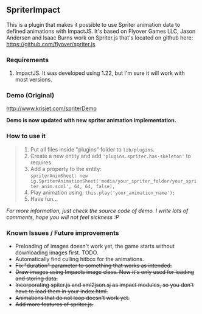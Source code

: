 ## SpriterImpact ##
This is a plugin that makes it possible to use Spriter animation data to defined animations with ImpactJS. It's based on Flyover Games LLC, Jason Andersen and Isaac Burns work on Spriter.js that's located on github here: https://github.com/flyover/spriter.js

### Requirements ###
1. ImpactJS. It was developed using 1.22, but I'm sure it will work with most versions.

### Demo (Original) ###
http://www.krisjet.com/spriterDemo

**Demo is now updated with new spriter animation implementation.**

### How to use it ###
> 1. Put all files inside "plugins" folder to `lib/plugins`.
> 2. Create a new entity and add `'plugins.spriter.has-skeleton'` to requires.
> 3. Add a property to the entity: <br>
     `spriterAnimSheet: new ig.SpriterAnimationSheet('media/your_spriter_folder/your_spriter_anim.scml', 64, 64, false),`
> 4. Play animation using: `this.play('your_animation_name');`
> 5. Have fun...

*For more information, just check the source code of demo. I write lots of comments, hope you will not feel sickness :P*


### Known Issues / Future improvements ###
- Preloading of images doesn't work yet, the game starts without downloading images first. TODO.
- Automatically find culling hitbox for the animations.
- <s>Fix "duration" parameter to something that works as intended.<s>
- Draw images using Impacts image class. Now it's only used for loading and storing data.
- <s>Incorporating spiter.js and xml2json.sj as impact modules, so you don't have to load them in your index.html.</s>
- Animations that do not loop doesn't work yet.
- Add more features of spriter.js.

